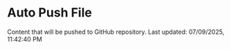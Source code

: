 # Auto Push File

Content that will be pushed to GitHub repository.
Last updated: 07/09/2025, 11:42:40 PM